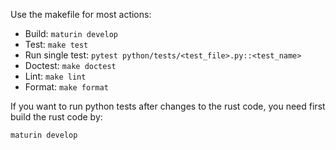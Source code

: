 Use the makefile for most actions:

* Build: `maturin develop`
* Test: `make test`
* Run single test: `pytest python/tests/<test_file>.py::<test_name>`
* Doctest: `make doctest`
* Lint: `make lint`
* Format: `make format`


If you want to run python tests after changes to the rust code, you need first build the rust code by:
```
maturin develop
```
